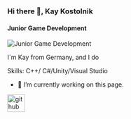 ### Hi there 👋, Kay Kostolnik
#### Junior Game Development
![Junior Game Development](https://arturssmirnovs.github.io/github-profile-readme-generator/images/banner.png)

I´m Kay from Germany, and I do 

Skills: C++/ C#/Unity/Visual Studio

- 🔭 I’m currently working on this page. 


[<img src='https://cdn.jsdelivr.net/npm/simple-icons@3.0.1/icons/github.svg' alt='github' height='40'>](https://github.com/KazrailDxD)  
